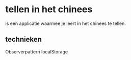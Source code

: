 # tellen in het chinees

is een applicatie waarmee je leert in het chinees te tellen.

## technieken
Observerpattern
localStorage

